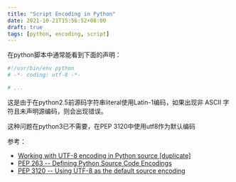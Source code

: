 ```yaml
---
title: "Script Encoding in Python"
date: 2021-10-21T15:56:52+08:00
draft: true
tags: [python, encoding, script]
---
```


在python脚本中通常能看到下面的声明：

```python
#!/usr/bin/env python
# -*- coding: utf-8 -*-

# ...
```

这是由于在python2.5前源码字符串literal使用Latin-1编码，如果出现非 ASCII 字符且未声明源编码，则会出现错误。

<!--more-->

这种问题在python3已不需要，在PEP 3120中使用utf8作为默认编码

参考：

* [Working with UTF-8 encoding in Python source [duplicate]](https://stackoverflow.com/a/6289494/8566831)
* [PEP 263 -- Defining Python Source Code Encodings](https://www.python.org/dev/peps/pep-0263/#defining-the-encoding)
* [PEP 3120 -- Using UTF-8 as the default source encoding](https://www.python.org/dev/peps/pep-3120/)

